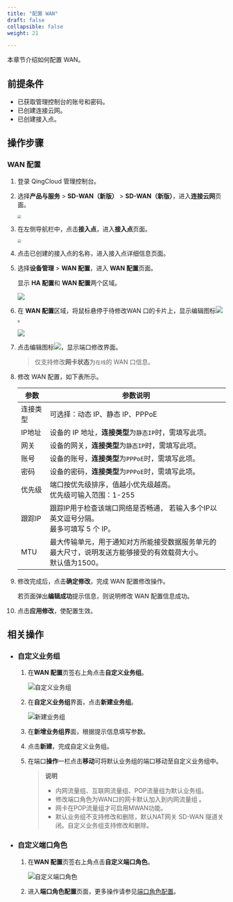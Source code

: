 ```yaml
---
title: "配置 WAN"
draft: false
collapsible: false
weight: 21

---
```


本章节介绍如何配置 WAN。

## 前提条件

- 已获取管理控制台的账号和密码。
- 已创建连接云网。
- 已创建接入点。

## 操作步骤

### WAN 配置

1. 登录 QingCloud 管理控制台。

2. 选择**产品与服务** > **SD-WAN（新版）** > **SD-WAN（新版）**，进入**连接云网**页面。

   <img src="../../../../_images/qs_cloud_network.png" style="zoom:50%;" />

3. 在左侧导航栏中，点击**接入点**，进入**接入点**页面。

   <img src="../../../../_images/qs_light_access.png" style="zoom:50%;" />

4. 点击已创建的接入点的名称，进入接入点详细信息页面。

5. 选择**设备管理** > **WAN 配置**，进入 **WAN 配置**页面。

   显示 **HA 配置**和 **WAN 配置**两个区域。

   <img src="../../../../_images/config_wan_01.png" style="zoom:100%;" />

6. 在 **WAN 配置**区域，将鼠标悬停于待修改WAN 口的卡片上，显示编辑图标<img src="../../../../_images/wan_icon.png" style="zoom:100%;" />。

   <img src="../../../../_images/config_wan_02.png" style="zoom:100%;" />

7. 点击编辑图标<img src="../../../../_images/wan_icon.png" style="zoom:100%;" />，显示端口修改界面。

   >仅支持修改**网卡状态**为`在线`的 WAN 口信息。

8. 修改 WAN 配置，如下表所示。

   | 参数     | 参数说明                                                     |
   | -------- | ------------------------------------------------------------ |
   | 连接类型 | 可选择：动态 IP、静态 IP、PPPoE                              |
   | IP地址   | 设备的 IP 地址，<b>连接类型</b>为<code>静态IP</code>时，需填写此项。 |
   | 网关     | 设备的网关，<b>连接类型</b>为<code>静态IP</code>时，需填写此项。 |
   | 账号     | 设备的账号，<b>连接类型</b>为<code>PPPoE</code>时，需填写此项。 |
   | 密码     | 设备的密码，<b>连接类型</b>为<code>PPPoE</code>时，需填写此项。 |
   | 优先级   | 端口按优先级排序，值越小优先级越高。<br>优先级可输入范围：1-255 |
   | 跟踪IP   | 跟踪IP用于检查该端口网络是否畅通， 若输入多个IP以英文逗号分隔。<br>最多可填写 5 个 IP。 |
   | MTU      | 最大传输单元，用于通知对方所能接受数据服务单元的最大尺寸，说明发送方能够接受的有效载荷大小。<br> 默认值为1500。 |

9. 修改完成后，点击**确定修改**，完成 WAN 配置修改操作。

   若页面弹出**编辑成功**提示信息，则说明修改 WAN 配置信息成功。

10. 点击**应用修改**，使配置生效。

## 相关操作

* ### 自定义业务组

  1. 在**WAN 配置**页签右上角点击**自定义业务组**。

     ![自定义业务组](../../../../_images/create_service_group_01.png)

  2. 在**自定义业务组**界面，点击**新建业务组**。

     ![新建业务组](../../../../_images/create_service_group_02.png)

  3. 在**新增业务组界**面，根据提示信息填写参数。

  4. 点击**新建**，完成自定义业务组。

  5. 在端口**操作**一栏点击**移动**可将默认业务组的端口移动至自定义业务组中。

     >**说明**
     >
     >* 内网流量组、互联网流量组、POP流量组为默认业务组。
     >* 修改端口角色为WAN口的网卡默认加入到内网流量组 。
     >* 网卡在POP流量组才可启用MWAN功能。
     >* 默认业务组不支持修改和删除，默认NAT网关 SD-WAN 隧道关闭。自定义业务组支持修改和删除。

* ### 自定义端口角色

  1. 在**WAN 配置**页签右上角点击**自定义端口角色**。

     ![自定义端口角色](../../../../_images/create_port_group_01.png)

  2. 进入**端口角色配置**页面，更多操作请参见[端口角色配置](/sd-wan/sdwan_new/usermanual/30_access_point/40_mgmt_equipment/50_config_port/)。